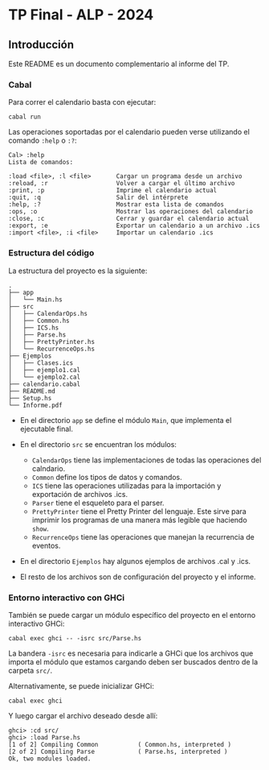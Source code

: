 # TP Final - ALP - 2024

## Introducción
Este README es un documento complementario al informe del TP.

### Cabal
Para correr el calendario basta con ejecutar:
```
cabal run
```
Las operaciones soportadas por el calendario pueden verse utilizando el comando `:help` o `:?`:
```
Cal> :help
Lista de comandos:

:load <file>, :l <file>       Cargar un programa desde un archivo
:reload, :r                   Volver a cargar el último archivo
:print, :p                    Imprime el calendario actual
:quit, :q                     Salir del intérprete
:help, :?                     Mostrar esta lista de comandos
:ops, :o                      Mostrar las operaciones del calendario
:close, :c                    Cerrar y guardar el calendario actual
:export, :e                   Exportar un calendario a un archivo .ics
:import <file>, :i <file>     Importar un calendario .ics
```

### Estructura del código
La estructura del proyecto es la siguiente:
```
.
├── app
│   └── Main.hs
├── src
│   ├── CalendarOps.hs
│   ├── Common.hs
│   ├── ICS.hs
│   ├── Parse.hs
│   ├── PrettyPrinter.hs
│   └── RecurrenceOps.hs
├── Ejemplos
│   ├── Clases.ics
│   ├── ejemplo1.cal
│   └── ejemplo2.cal
├── calendario.cabal
├── README.md
├── Setup.hs
└── Informe.pdf
```
* En el directorio `app` se define el módulo `Main`, que implementa el ejecutable final. 

* En el directorio `src` se encuentran los módulos:
  - `CalendarOps` tiene las implementaciones de todas las operaciones del calndario.
  - `Common` define los tipos de datos y comandos. 
  - `ICS` tiene las operaciones utilizadas para la importación y exportación de archivos .ics.
  - `Parser` tiene el esqueleto para el parser.
  - `PrettyPrinter` tiene el Pretty Printer del lenguaje. Este sirve para imprimir los programas de una manera más legible que haciendo `show`.
  - `RecurrenceOps` tiene las operaciones que manejan la recurrencia de eventos.

* En el directorio `Ejemplos` hay algunos ejemplos de archivos .cal y .ics. 

* El resto de los archivos son de configuración del proyecto y el informe.

### Entorno interactivo con GHCi
También se puede cargar un módulo específico del proyecto en el entorno interactivo GHCi:
```
cabal exec ghci -- -isrc src/Parse.hs
```
La bandera `-isrc` es necesaria para indicarle a GHCi que los archivos que importa el módulo que estamos cargando deben ser buscados dentro de la carpeta `src/`.

Alternativamente, se puede inicializar GHCi:
```
cabal exec ghci
```
Y luego cargar el archivo deseado desde allí:
```
ghci> :cd src/
ghci> :load Parse.hs
[1 of 2] Compiling Common           ( Common.hs, interpreted )
[2 of 2] Compiling Parse            ( Parse.hs, interpreted )
Ok, two modules loaded.
```
